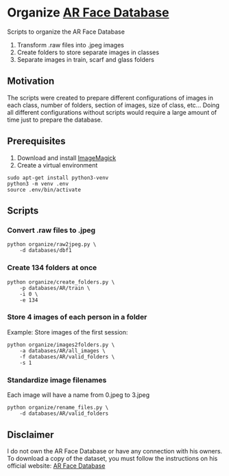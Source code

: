 # Organize [AR Face Database](http://www2.ece.ohio-state.edu/~aleix/ARdatabase.html)

Scripts to organize the AR Face Database
1. Transform .raw files into .jpeg images
2. Create folders to store separate images in classes
3. Separate images in train, scarf and glass folders

## Motivation
The scripts were created to prepare different configurations of
images in each class, number of folders, section of images, size of class, etc... Doing
all different configurations without scripts would require a large amount of time just to
prepare the database.

## Prerequisites
1. Download and install [ImageMagick](https://imagemagick.org/index.php)
2. Create a virtual environment
```shell script
sudo apt-get install python3-venv
python3 -m venv .env
source .env/bin/activate
```

## Scripts
### Convert .raw files to .jpeg
``` 
python organize/raw2jpeg.py \
    -d databases/dbf1
```

### Create 134 folders at once
``` 
python organize/create_folders.py \
    -p databases/AR/train \
    -i 0 \
    -e 134
```

### Store 4 images of each person in a folder
Example: Store images of the first session:
```
python organize/images2folders.py \
    -a databases/AR/all_images \
    -f databases/AR/valid_folders \
    -s 1
```

### Standardize image filenames
Each image will have a name from 0.jpeg to 3.jpeg
``` 
python organize/rename_files.py \
    -d databases/AR/valid_folders
```

## Disclaimer
I do not own the AR Face Database or have any connection with his owners. 
To download a copy of the dataset, you must follow the instructions on his 
official website: 
[AR Face Database](http://www2.ece.ohio-state.edu/~aleix/ARdatabase.html)

